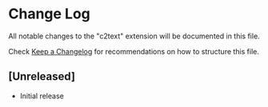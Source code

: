 # Change Log

All notable changes to the "c2text" extension will be documented in this file.

Check [Keep a Changelog](http://keepachangelog.com/) for recommendations on how to structure this file.

## [Unreleased]

- Initial release